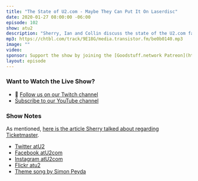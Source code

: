 ```yaml
---
title: "The State of U2.com - Maybe They Can Put It On Laserdisc"
date: 2020-01-27 08:00:00 -06:00
episode: 102
show: atu2
description: "Sherry, Ian and Collin discuss the state of the U2.com fanclub and look back at previous incarnations and fan club gifts. "
mp3: https://chtbl.com/track/9E18G/media.transistor.fm/be0b0140.mp3
image: ""
video:
sponsor: Support the show by joining the [Goodstuff.network Patreon](https://www.patreon.com/goodstuff)
layout: episode
---
```


### Want to Watch the Live Show?

* 💙 [Follow us on our Twitch channel](https://goodstuff.network/twitch/)
* [Subscribe to our YouTube channel](https://www.youtube.com/user/goodstuffdotfm?sub_confirmation=1)

### Show Notes

As mentioned, [here is the article Sherry talked about regarding Ticketmaster](https://www.vice.com/en_us/article/mgxqb8/the-man-who-broke-ticketmaster).

* [Twitter atU2](https://twitter.com/atu2)
* [Facebook atU2com](https://www.facebook.com/atu2com)
* [Instagram atU2com](https://www.instagram.com/atu2com/)
* [Flickr atu2](https://www.flickr.com/photos/atu2com/)
* [Theme song by Simon Peyda](https://simonpeyda.wordpress.com/2016/04/06/how-to-dismantle-a-sirens-song-the-making-of-a-podcast-theme/)